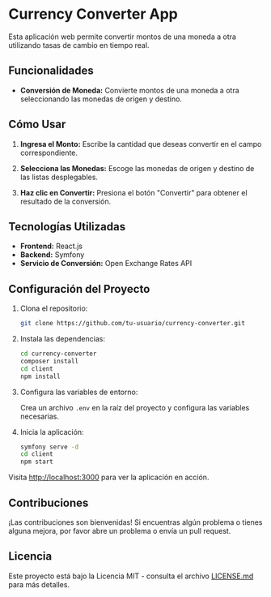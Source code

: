 # Currency Converter App

Esta aplicación web permite convertir montos de una moneda a otra utilizando tasas de cambio en tiempo real.

## Funcionalidades

- **Conversión de Moneda:** Convierte montos de una moneda a otra seleccionando las monedas de origen y destino.

## Cómo Usar

1. **Ingresa el Monto:** Escribe la cantidad que deseas convertir en el campo correspondiente.

2. **Selecciona las Monedas:** Escoge las monedas de origen y destino de las listas desplegables.

3. **Haz clic en Convertir:** Presiona el botón "Convertir" para obtener el resultado de la conversión.

## Tecnologías Utilizadas

- **Frontend:** React.js
- **Backend:** Symfony
- **Servicio de Conversión:** Open Exchange Rates API

## Configuración del Proyecto

1. Clona el repositorio:

    ```bash
    git clone https://github.com/tu-usuario/currency-converter.git
    ```

2. Instala las dependencias:

    ```bash
    cd currency-converter
    composer install
    cd client
    npm install
    ```

3. Configura las variables de entorno:

    Crea un archivo `.env` en la raíz del proyecto y configura las variables necesarias.

4. Inicia la aplicación:

    ```bash
    symfony serve -d
    cd client
    npm start
    ```

Visita [http://localhost:3000](http://localhost:3000) para ver la aplicación en acción.

## Contribuciones

¡Las contribuciones son bienvenidas! Si encuentras algún problema o tienes alguna mejora, por favor abre un problema o envía un pull request.

## Licencia

Este proyecto está bajo la Licencia MIT - consulta el archivo [LICENSE.md](LICENSE.md) para más detalles.
